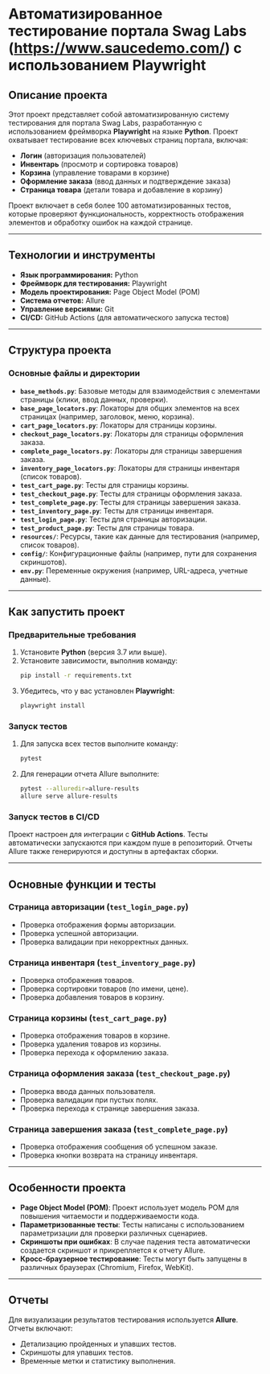 # Автоматизированное тестирование портала Swag Labs (https://www.saucedemo.com/) с использованием Playwright

## Описание проекта

Этот проект представляет собой автоматизированную систему тестирования для портала Swag Labs, разработанную с использованием фреймворка **Playwright** на языке **Python**. Проект охватывает тестирование всех ключевых страниц портала, включая:

- **Логин** (авторизация пользователей)
- **Инвентарь** (просмотр и сортировка товаров)
- **Корзина** (управление товарами в корзине)
- **Оформление заказа** (ввод данных и подтверждение заказа)
- **Страница товара** (детали товара и добавление в корзину)

Проект включает в себя более 100 автоматизированных тестов, которые проверяют функциональность, корректность отображения элементов и обработку ошибок на каждой странице.

---

## Технологии и инструменты

- **Язык программирования:** Python
- **Фреймворк для тестирования:** Playwright
- **Модель проектирования:** Page Object Model (POM)
- **Система отчетов:** Allure
- **Управление версиями:** Git
- **CI/CD:** GitHub Actions (для автоматического запуска тестов)

---

## Структура проекта

### Основные файлы и директории

- **`base_methods.py`**: Базовые методы для взаимодействия с элементами страницы (клики, ввод данных, проверки).
- **`base_page_locators.py`**: Локаторы для общих элементов на всех страницах (например, заголовок, меню, корзина).
- **`cart_page_locators.py`**: Локаторы для страницы корзины.
- **`checkout_page_locators.py`**: Локаторы для страницы оформления заказа.
- **`complete_page_locators.py`**: Локаторы для страницы завершения заказа.
- **`inventory_page_locators.py`**: Локаторы для страницы инвентаря (список товаров).
- **`test_cart_page.py`**: Тесты для страницы корзины.
- **`test_checkout_page.py`**: Тесты для страницы оформления заказа.
- **`test_complete_page.py`**: Тесты для страницы завершения заказа.
- **`test_inventory_page.py`**: Тесты для страницы инвентаря.
- **`test_login_page.py`**: Тесты для страницы авторизации.
- **`test_product_page.py`**: Тесты для страницы товара.
- **`resources/`**: Ресурсы, такие как данные для тестирования (например, список товаров).
- **`config/`**: Конфигурационные файлы (например, пути для сохранения скриншотов).
- **`env.py`**: Переменные окружения (например, URL-адреса, учетные данные).

---

## Как запустить проект

### Предварительные требования

1. Установите **Python** (версия 3.7 или выше).
2. Установите зависимости, выполнив команду:
   ```bash
   pip install -r requirements.txt
   ```
3. Убедитесь, что у вас установлен **Playwright**:
   ```bash
   playwright install
   ```

### Запуск тестов

1. Для запуска всех тестов выполните команду:
   ```bash
   pytest
   ```
2. Для генерации отчета Allure выполните:
   ```bash
   pytest --alluredir=allure-results
   allure serve allure-results
   ```

### Запуск тестов в CI/CD

Проект настроен для интеграции с **GitHub Actions**. Тесты автоматически запускаются при каждом пуше в репозиторий. Отчеты Allure также генерируются и доступны в артефактах сборки.

---

## Основные функции и тесты

### Страница авторизации (`test_login_page.py`)
- Проверка отображения формы авторизации.
- Проверка успешной авторизации.
- Проверка валидации при некорректных данных.

### Страница инвентаря (`test_inventory_page.py`)
- Проверка отображения товаров.
- Проверка сортировки товаров (по имени, цене).
- Проверка добавления товаров в корзину.

### Страница корзины (`test_cart_page.py`)
- Проверка отображения товаров в корзине.
- Проверка удаления товаров из корзины.
- Проверка перехода к оформлению заказа.

### Страница оформления заказа (`test_checkout_page.py`)
- Проверка ввода данных пользователя.
- Проверка валидации при пустых полях.
- Проверка перехода к странице завершения заказа.

### Страница завершения заказа (`test_complete_page.py`)
- Проверка отображения сообщения об успешном заказе.
- Проверка кнопки возврата на страницу инвентаря.

---

## Особенности проекта

- **Page Object Model (POM)**: Проект использует модель POM для повышения читаемости и поддерживаемости кода.
- **Параметризованные тесты**: Тесты написаны с использованием параметризации для проверки различных сценариев.
- **Скриншоты при ошибках**: В случае падения теста автоматически создается скриншот и прикрепляется к отчету Allure.
- **Кросс-браузерное тестирование**: Тесты могут быть запущены в различных браузерах (Chromium, Firefox, WebKit).

---

## Отчеты

Для визуализации результатов тестирования используется **Allure**. Отчеты включают:
- Детализацию пройденных и упавших тестов.
- Скриншоты для упавших тестов.
- Временные метки и статистику выполнения.
